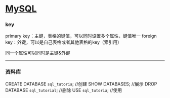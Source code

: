 # [MySQL](https://github.com/iLovEing/notebook/issues/22)

### key
primary key：主键，表格的键值，可以同时设置多个属性，键值唯一
foreign key：外键，可以是自己表格或者其他表格的key（索引用）

同一个属性可以同时是主键&外键

---

### 资料库
CREATE DATABASE `sql_tutoria`;  //创建
SHOW DATABASES;  //展示
DROP DATABASE `sql_tutorial`;  //删除
USE `sql_tutoria`; //使用